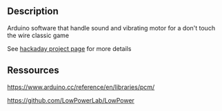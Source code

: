 ## Description

Arduino software that handle sound and vibrating motor for a don't touch the wire classic game

See [hackaday project page](https://hackaday.io/project/182850) for more details 

## Ressources 

https://www.arduino.cc/reference/en/libraries/pcm/

https://github.com/LowPowerLab/LowPower
